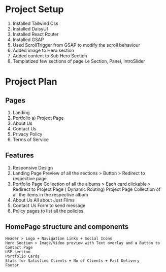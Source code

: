 # Project Setup
1) Installed Tailwind Css
2) Installed DaisyUI
3) Installed React Router
4) Installed GSAP
5) Used ScrollTrigger from GSAP to modify the scroll behaviour
6) Added image to Hero section
7) Added content to Sub Hero Section
8) Templatized few sections of page i.e Section, Panel, IntroSlider





# Project Plan
## Pages
1) Landing
2) Portfolio
   a) Project Page
3) About Us
4) Contact Us
5) Privacy Policy
6) Terms of Service

## Features
1) Responsive Design
2) Landing Page
    Preview of all the sections > Button > Redirect to respective page
3) Portfolio Page
    Collection of all the albums > Each card clickable > Redirect to Project Page ( Dynamic Routing)
        Project Page
        Collection of all the items in the respective album
4) About Us
    All about Just Films
5) Contact Us
    Form to send message
6) Policy pages to list all the policies.

## HomePage structure and components
    Header > Logo + Navigation Links + Social Icons
    Hero Section > Image/Video preview with Text overlay and a Button to Contact Page
    USP section
    Portfolio Cards
    Stats for Satisfied Clients + No of Clients + Fast Delivery
    Footer
